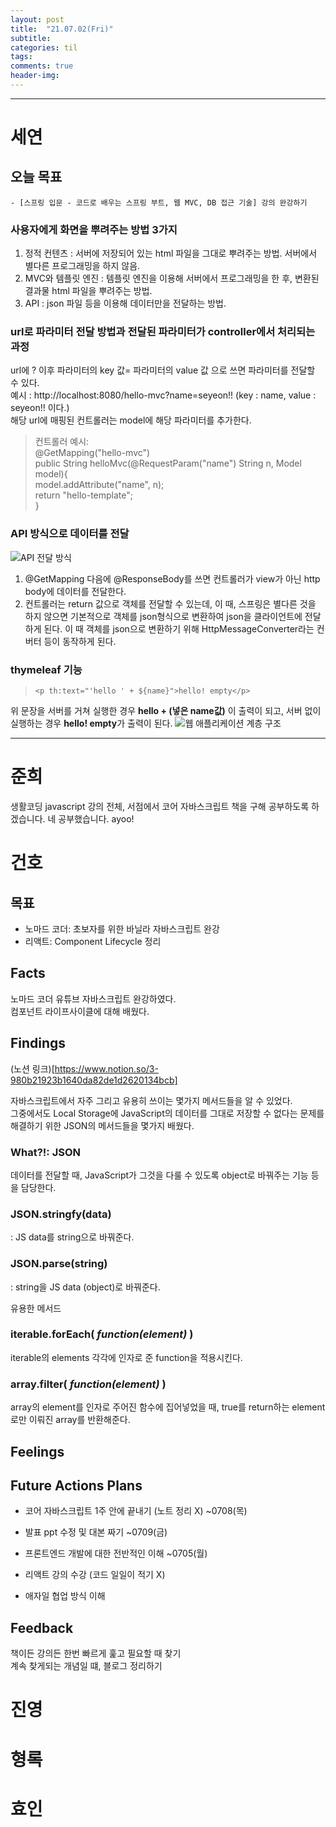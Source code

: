 ```yaml
---
layout: post
title:  "21.07.02(Fri)"
subtitle:
categories: til
tags: 
comments: true
header-img: 
---
```

---
# 세연
## 오늘 목표
	- [스프링 입문 - 코드로 배우는 스프링 부트, 웹 MVC, DB 접근 기술] 강의 완강하기

### 사용자에게 화면을 뿌려주는 방법 3가지
1. 정적 컨텐츠 : 서버에 저장되어 있는 html 파일을 그대로 뿌려주는 방법. 서버에서 별다른 프로그래밍을 하지 않음.
2. MVC와 템플릿 엔진 : 템플릿 엔진을 이용해 서버에서 프로그래밍을 한 후, 변환된 결과물 html 파일을 뿌려주는 방법.
3. API : json 파일 등을 이용해 데이터만을 전달하는 방법.



### url로 파라미터 전달 방법과 전달된 파라미터가 controller에서 처리되는 과정
url에 ? 이후 파라미터의 key 값= 파라미터의 value 값 으로 쓰면 파라미터를 전달할 수 있다.   
예시 : http://localhost:8080/hello-mvc?name=seyeon!! (key : name, value : seyeon!! 이다.)  
해당 url에 매핑된 컨트롤러는 model에 해당 파라미터를 추가한다.
>컨트롤러 예시:  
@GetMapping("hello-mvc")  
public String helloMvc(@RequestParam("name") String n, Model model){  
model.addAttribute("name", n);  
return "hello-template";  
}


### API 방식으로 데이터를 전달
![API 전달 방식](https://gist-netchallenge2021.github.io/assets/img/til/seyeon/2.png)
1. @GetMapping 다음에 @ResponseBody를 쓰면 컨트롤러가 view가 아닌 http body에 데이터를 전달한다.
2. 컨트롤러는 return 값으로 객체를 전달할 수 있는데, 이 때, 스프링은 별다른 것을 하지 않으면 기본적으로 객체를 json형식으로 변환하여 json을 클라이언트에 전달하게 된다. 이 때 객체를 json으로 변환하기 위해 HttpMessageConverter라는 컨버터 등이 동작하게 된다.

### thymeleaf 기능
> `<p th:text="'hello ' + ${name}">hello! empty</p>`

위 문장을 서버를 거쳐 실행한 경우 **hello + (넣은 name값)** 이 출력이 되고,
서버 없이 실행하는 경우 **hello! empty**가 출력이 된다.
![웹 애플리케이션 계층 구조](https://gist-netchallenge2021.github.io/assets/img/til/seyeon/2.png)

---
# 준희
생활코딩 javascript 강의 전체, 서점에서 코어 자바스크립트 책을 구해 공부하도록 하겠습니다.
네 공부했습니다.  ayoo!
# 건호
## 목표
- 노마드 코더: 초보자를 위한 바닐라 자바스크립트 완강
- 리액트: Component Lifecycle 정리

## Facts
노마드 코더 유튜브 자바스크립트 완강하였다.  
컴포넌트 라이프사이클에 대해 배웠다.

## Findings
(노션 링크)[https://www.notion.so/3-980b21923b1640da82de1d2620134bcb]

자바스크립트에서 자주 그리고 유용히 쓰이는 몇가지 메서드들을 알 수 있었다.  
그중에서도 Local Storage에 JavaScript의 데이터를 그대로 저장할 수 없다는 문제를 해결하기 위한 JSON의 메서드들을 몇가지 배웠다.  

### What?!: JSON
데이터를 전달할 때, JavaScript가 그것을 다룰 수 있도록 object로 바꿔주는 기능 등을 담당한다.

### JSON.stringfy(data)
: JS data를 string으로 바꿔준다.

### JSON.parse(string)
: string을 JS data (object)로 바꿔준다.

유용한 메서드

### iterable.forEach( *function(element)* )
iterable의 elements 각각에 인자로 준 function을 적용시킨다.  

### array.filter( *function(element)* )
array의 element를 인자로 주어진 함수에 집어넣었을 때, true를 return하는 element로만 이뤄진 array를 반환해준다.  


## Feelings


## Future Actions Plans
- 코어 자바스크립트 1주 안에 끝내기 (노트 정리 X) ~0708(목)
- 발표 ppt 수정 및 대본 짜기 ~0709(금)
- 프론트엔드 개발에 대한 전반적인 이해 ~0705(월)

- 리액트 강의 수강 (코드 일일이 적기 X)
- 애자일 협업 방식 이해

## Feedback
책이든 강의든 한번 빠르게 훑고 필요할 때 찾기  
계속 찾게되는 개념일 떄, 블로그 정리하기  


# 진영

# 형록

# 효인
